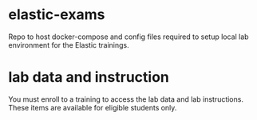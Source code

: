 # elastic-exams

Repo to host docker-compose and config files required to setup local lab environment for the Elastic trainings.

# lab data and instruction

You must enroll to a training to access the lab data and lab instructions. These items are available for eligible students only.
